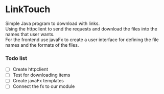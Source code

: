 # LinkTouch

Simple Java program to download with links.<br />
Using the httpclient to send the requests and download the files into the names that user wants.<br />
For the frontend use javaFx to create a user interface for defining the file names and the formats of the files.<br />


### Todo list
- [ ] Create httpclient
- [ ] Test for downloading items
- [ ] Create javaFx templates
- [ ] Connect the fx to our module
